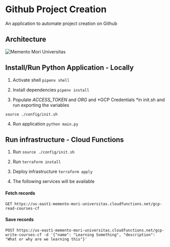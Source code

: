# Github Project Creation

An application to automate project creation on Github


## Architecture

![Memento Mori Universitas](https://user-images.githubusercontent.com/1566236/55802093-82148f80-5aa5-11e9-9002-f30c169b6fbf.png)

## Install/Run Python Application - Locally

1. Activate shell `pipenv shell`

2. Install dependencies `pipenv install`

3. Populate *ACCESS_TOKEN* and *ORG* and *GCP Credentials *in init.sh and run exporting the variables

  `source ./config/init.sh`

4. Run application `python main.py`

## Run infrastructure - Cloud Functions

1. Run `source ./config/init.sh`

2. Run `terraform install`

3. Deploy infrastructure `terraform apply`

4. The following services will be available

#### Fetch records

`GET https://us-east1-memento-mori-universitas.cloudfunctions.net/gcp-read-courses-cf`

#### Save records

```
POST https://us-east1-memento-mori-universitas.cloudfunctions.net/gcp-write-courses-cf -d '{"name": "Learning Something", "description": "What or why are we learning this"}'
```
